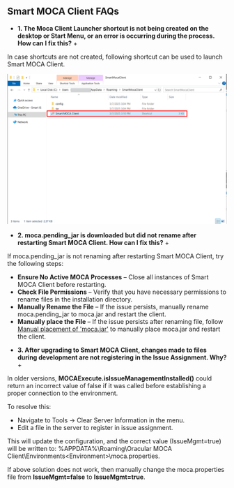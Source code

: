 ## Smart MOCA Client FAQs

+ **1. The Moca Client Launcher shortcut is not being created on the desktop or Start Menu, or an error is occurring during the process. How can I fix this?** +

In case shortcuts are not created, following shortcut can be used to launch Smart MOCA Client.

![](./.attachments/run026.png)

+ **2. moca.pending_jar is downloaded but did not rename after restarting Smart MOCA Client. How can I fix this?** +

If moca.pending_jar is not renaming after restarting Smart MOCA Client, try the following steps:

- **Ensure No Active MOCA Processes** – Close all instances of Smart MOCA Client before restarting.
- **Check File Permissions** – Verify that you have necessary permissions to rename files in the installation directory.
- **Manually Rename the File** – If the issue persists, manually rename moca.pending_jar to moca.jar and restart the client.
- **Manually place the File** – If the issue persists after renaming file, follow [Manual placement of 'moca.jar'](./getting-started.md) to manually place moca.jar and restart the client.

+ **3. After upgrading to Smart MOCA Client, changes made to files during development are not registering in the Issue Assignment. Why?** +

In older versions, **MOCAExecute.isIssueManagementInstalled()** could return an incorrect value of false if it was called before establishing a proper connection to the environment.

To resolve this:

- Navigate to Tools → Clear Server Information in the menu.
- Edit a file in the server to register in issue assignment.

This will update the configuration, and the correct value (IssueMgmt=true) will be written to:
%APPDATA%\Roaming\Oracular MOCA Client\Environments\<Environment>\moca.properties.

If above solution does not work, then manually change the moca.properties file from **IssueMgmt=false** to **IssueMgmt=true**.


